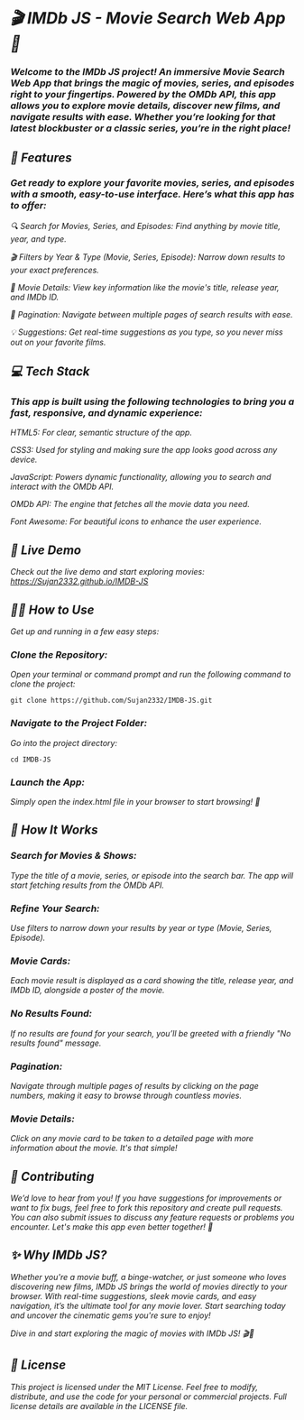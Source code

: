 # *🎬 IMDb JS - Movie Search Web App 🚀*

### *Welcome to the IMDb JS project! An immersive Movie Search Web App that brings the magic of movies, series, and episodes right to your fingertips. Powered by the OMDb API, this app allows you to explore movie details, discover new films, and navigate results with ease. Whether you’re looking for that latest blockbuster or a classic series, you’re in the right place!*

## *🌟 Features*

### *Get ready to explore your favorite movies, series, and episodes with a smooth, easy-to-use interface. Here’s what this app has to offer:*

*🔍 Search for Movies, Series, and Episodes: Find anything by movie title, year, and type.*

*🎬 Filters by Year & Type (Movie, Series, Episode): Narrow down results to your exact preferences.*

*📅 Movie Details: View key information like the movie's title, release year, and IMDb ID.*

*🔢 Pagination: Navigate between multiple pages of search results with ease.*

*💡 Suggestions: Get real-time suggestions as you type, so you never miss out on your favorite films.*

## *💻 Tech Stack*

### *This app is built using the following technologies to bring you a fast, responsive, and dynamic experience:*

*HTML5: For clear, semantic structure of the app.*

*CSS3: Used for styling and making sure the app looks good across any device.*

*JavaScript: Powers dynamic functionality, allowing you to search and interact with the OMDb API.*

*OMDb API: The engine that fetches all the movie data you need.*

*Font Awesome: For beautiful icons to enhance the user experience.*

## *🎥 Live Demo*

*Check out the live demo and start exploring movies:*
*https://Sujan2332.github.io/IMDB-JS*

## *🧑‍💻 How to Use*
*Get up and running in a few easy steps:*

### *Clone the Repository:*

*Open your terminal or command prompt and run the following command to clone the project:*

```
git clone https://github.com/Sujan2332/IMDB-JS.git
```

### *Navigate to the Project Folder:*

*Go into the project directory:*

```
cd IMDB-JS
```

### *Launch the App:*

*Simply open the index.html file in your browser to start browsing! 🎉*


## *🔧 How It Works*
### *Search for Movies & Shows:*
*Type the title of a movie, series, or episode into the search bar. The app will start fetching results from the OMDb API.*

### *Refine Your Search:*
*Use filters to narrow down your results by year or type (Movie, Series, Episode).*

### *Movie Cards:*
*Each movie result is displayed as a card showing the title, release year, and IMDb ID, alongside a poster of the movie.*

### *No Results Found:*
*If no results are found for your search, you’ll be greeted with a friendly "No results found" message.*

### *Pagination:*
*Navigate through multiple pages of results by clicking on the page numbers, making it easy to browse through countless movies.*

### *Movie Details:*
*Click on any movie card to be taken to a detailed page with more information about the movie. It's that simple!*

## *🤝 Contributing*
*We’d love to hear from you! If you have suggestions for improvements or want to fix bugs, feel free to fork this repository and create pull requests. You can also submit issues to discuss any feature requests or problems you encounter. Let's make this app even better together! 🌈*

## *✨ Why IMDb JS?*
*Whether you're a movie buff, a binge-watcher, or just someone who loves discovering new films, IMDb JS brings the world of movies directly to your browser. With real-time suggestions, sleek movie cards, and easy navigation, it’s the ultimate tool for any movie lover. Start searching today and uncover the cinematic gems you're sure to enjoy!*

*Dive in and start exploring the magic of movies with IMDb JS! 🎬🌟*

## *📝 License*
*This project is licensed under the MIT License. Feel free to modify, distribute, and use the code for your personal or commercial projects. Full license details are available in the LICENSE file.*
